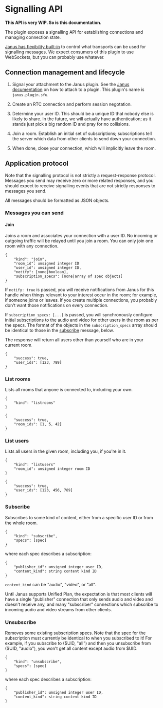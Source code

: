 # Signalling API

**This API is very WIP. So is this documentation.**

The plugin exposes a signalling API for establishing connections and managing connection state.

[Janus has flexibility built-in][janus-transports] to control what transports can be used for signalling messages. We
expect consumers of this plugin to use WebSockets, but you can probably use whatever.

## Connection management and lifecycle

1. Signal your attachment to the Janus plugin. See the [Janus documentation][janus-transports] on how to attach to a
   plugin. This plugin's name is `janus.plugin.sfu`.

2. Create an RTC connection and perform session negotation.

3. Determine your user ID. This should be a unique ID that nobody else is likely to share. In the future, we will actually
   have authentication; as it stands just pick a big random ID and pray for no collisions.

4. Join a room. Establish an initial set of subscriptions; subscriptions tell the server which data from other clients
   to send down your connection.

5. When done, close your connection, which will implicitly leave the room.

## Application protocol

Note that the signalling protocol is not strictly a request-response protocol. Messages you send may receive zero or
more related responses, and you should expect to receive signalling events that are not strictly responses to messages
you send.

All messages should be formatted as JSON objects.

### Messages you can send

#### Join

Joins a room and associates your connection with a user ID. No incoming or outgoing traffic will be relayed until you
join a room. You can only join one room with any connection.

```
{
    "kind": "join",
    "room_id": unsigned integer ID
    "user_id": unsigned integer ID,
    "notify": [none|boolean],
    "subscription_specs": [none|array of spec objects]
}
```

If `notify: true` is passed, you will receive notifications from Janus for this handle when things relevant to your
interest occur in the room; for example, if someone joins or leaves. If you create multiple connections, you probably
don't want those notifications on every connection.

If `subscription_specs: [...]` is passed, you will synchronously configure initial subscriptions to the audio and video
for other users in the room as per the specs. The format of the objects in the `subscription_specs` array should be
identical to those in the [subscribe](#subscribe) message, below.

The response will return all users other than yourself who are in your current room.

```
{
    "success": true,
    "user_ids": [123, 789]
}
```

### List rooms

Lists all rooms that anyone is connected to, including your own.

```
{
    "kind": "listrooms"
}
```

```
{
    "success": true,
    "room_ids": [1, 5, 42]
}
```

### List users

Lists all users in the given room, including you, if you're in it.

```
{
    "kind": "listusers"
    "room_id": unsigned integer room ID
}
```

```
{
    "success": true,
    "user_ids": [123, 456, 789]
}
```

### Subscribe

Subscribes to some kind of content, either from a specific user ID or from the whole room.

```
{
    "kind": "subscribe",
    "specs": [spec]
}
```

where each spec describes a subscription:

```
{
    "publisher_id": unsigned integer user ID,
    "content_kind": string content kind ID
}
```

`content_kind` can be "audio", "video", or "all".

Until Janus supports Unified Plan, the expectation is that most clients will have a single "publisher" connection that
only sends audio and video and doesn't receive any, and many "subscriber" connections which subscribe to incoming audio
and video streams from other clients.

### Unsubscribe

Removes some existing subscription specs. Note that the spec for the subscription must currently be identical to when you
subscribed to it! For example, if you subscribe to ($UID, "all") and then you unsubscribe from ($UID, "audio"), you
won't get all content except audio from $UID.

```
{
    "kind": "unsubscribe",
    "specs": [spec]
}
```

where each spec describes a subscription:

```
{
    "publisher_id": unsigned integer user ID,
    "content_kind": string content kind ID
}
```

[janus-transports]: https://janus.conf.meetecho.com/docs/rest.html
